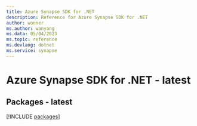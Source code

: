```yaml
---
title: Azure Synapse SDK for .NET
description: Reference for Azure Synapse SDK for .NET
author: wonner
ms.author: wanyang
ms.data: 05/04/2023
ms.topic: reference
ms.devlang: dotnet
ms.service: synapse
---
```

# Azure Synapse SDK for .NET - latest
## Packages - latest
[!INCLUDE [packages](synapse-index.md)]